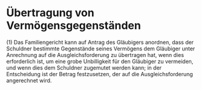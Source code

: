 # Übertragung von Vermögensgegenständen

(1) Das Familiengericht kann auf Antrag des Gläubigers anordnen, dass der Schuldner bestimmte Gegenstände seines Vermögens dem Gläubiger unter Anrechnung auf die Ausgleichsforderung zu übertragen hat, wenn dies erforderlich ist, um eine grobe Unbilligkeit für den Gläubiger zu vermeiden, und wenn dies dem Schuldner zugemutet werden kann; in der Entscheidung ist der Betrag festzusetzen, der auf die Ausgleichsforderung angerechnet wird.
